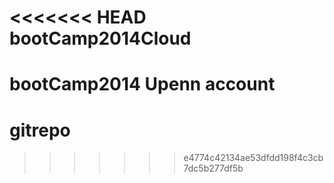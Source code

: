 <<<<<<< HEAD
bootCamp2014Cloud
=================

bootCamp2014 Upenn account
=======
gitrepo
=======
>>>>>>> e4774c42134ae53dfdd198f4c3cb7dc5b277df5b
